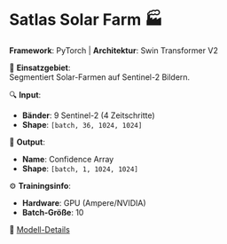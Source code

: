 # Satlas Solar Farm 🏭  
**Framework**: PyTorch | **Architektur**: Swin Transformer V2  

📌 **Einsatzgebiet**:  
Segmentiert Solar-Farmen auf Sentinel-2 Bildern.

🔍 **Input**:  
- **Bänder**: 9 Sentinel-2 (4 Zeitschritte)  
- **Shape**: `[batch, 36, 1024, 1024]`  

🎯 **Output**:  
- **Name**: Confidence Array  
- **Shape**: `[batch, 1, 1024, 1024]`  

⚙️ **Trainingsinfo**:  
- **Hardware**: GPU (Ampere/NVIDIA)  
- **Batch-Größe**: 10  

🔗 [Modell-Details](http://localhost:5555/collections/ml-models-rs/items/item_solar_satlas_sentinel2)
